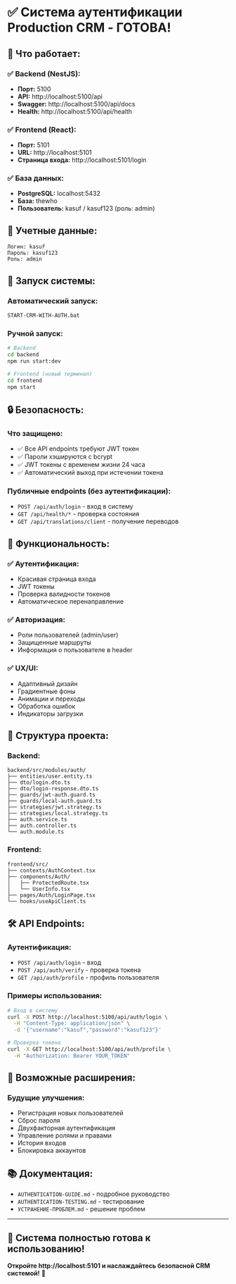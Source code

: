 # ✅ Система аутентификации Production CRM - ГОТОВА!

## 🎉 Что работает:

### ✅ Backend (NestJS):
- **Порт:** 5100
- **API:** http://localhost:5100/api
- **Swagger:** http://localhost:5100/api/docs
- **Health:** http://localhost:5100/api/health

### ✅ Frontend (React):
- **Порт:** 5101 
- **URL:** http://localhost:5101
- **Страница входа:** http://localhost:5101/login

### ✅ База данных:
- **PostgreSQL:** localhost:5432
- **База:** thewho
- **Пользователь:** kasuf / kasuf123 (роль: admin)

## 🔑 Учетные данные:
```
Логин: kasuf
Пароль: kasuf123
Роль: admin
```

## 🚀 Запуск системы:

### Автоматический запуск:
```bash
START-CRM-WITH-AUTH.bat
```

### Ручной запуск:
```bash
# Backend
cd backend
npm run start:dev

# Frontend (новый терминал)
cd frontend  
npm start
```

## 🔒 Безопасность:

### Что защищено:
- ✅ Все API endpoints требуют JWT токен
- ✅ Пароли хэшируются с bcrypt  
- ✅ JWT токены с временем жизни 24 часа
- ✅ Автоматический выход при истечении токена

### Публичные endpoints (без аутентификации):
- `POST /api/auth/login` - вход в систему
- `GET /api/health/*` - проверка состояния
- `GET /api/translations/client` - получение переводов

## 🎯 Функциональность:

### ✅ Аутентификация:
- Красивая страница входа
- JWT токены
- Проверка валидности токенов
- Автоматическое перенаправление

### ✅ Авторизация:
- Роли пользователей (admin/user)
- Защищенные маршруты
- Информация о пользователе в header

### ✅ UX/UI:
- Адаптивный дизайн
- Градиентные фоны
- Анимации и переходы
- Обработка ошибок
- Индикаторы загрузки

## 📁 Структура проекта:

### Backend:
```
backend/src/modules/auth/
├── entities/user.entity.ts
├── dto/login.dto.ts
├── dto/login-response.dto.ts
├── guards/jwt-auth.guard.ts
├── guards/local-auth.guard.ts
├── strategies/jwt.strategy.ts
├── strategies/local.strategy.ts
├── auth.service.ts
├── auth.controller.ts
└── auth.module.ts
```

### Frontend:
```
frontend/src/
├── contexts/AuthContext.tsx
├── components/Auth/
│   ├── ProtectedRoute.tsx
│   └── UserInfo.tsx
├── pages/Auth/LoginPage.tsx
└── hooks/useApiClient.ts
```

## 🛠️ API Endpoints:

### Аутентификация:
- `POST /api/auth/login` - вход
- `POST /api/auth/verify` - проверка токена  
- `GET /api/auth/profile` - профиль пользователя

### Примеры использования:
```bash
# Вход в систему
curl -X POST http://localhost:5100/api/auth/login \
  -H "Content-Type: application/json" \
  -d '{"username":"kasuf","password":"kasuf123"}'

# Проверка токена
curl -X GET http://localhost:5100/api/auth/profile \
  -H "Authorization: Bearer YOUR_TOKEN"
```

## 🔧 Возможные расширения:

### Будущие улучшения:
- Регистрация новых пользователей
- Сброс пароля
- Двухфакторная аутентификация
- Управление ролями и правами
- История входов
- Блокировка аккаунтов

## 📚 Документация:
- `AUTHENTICATION-GUIDE.md` - подробное руководство
- `AUTHENTICATION-TESTING.md` - тестирование
- `УСТРАНЕНИЕ-ПРОБЛЕМ.md` - решение проблем

---

## 🎊 Система полностью готова к использованию!

**Откройте http://localhost:5101 и наслаждайтесь безопасной CRM системой!** 🚀
